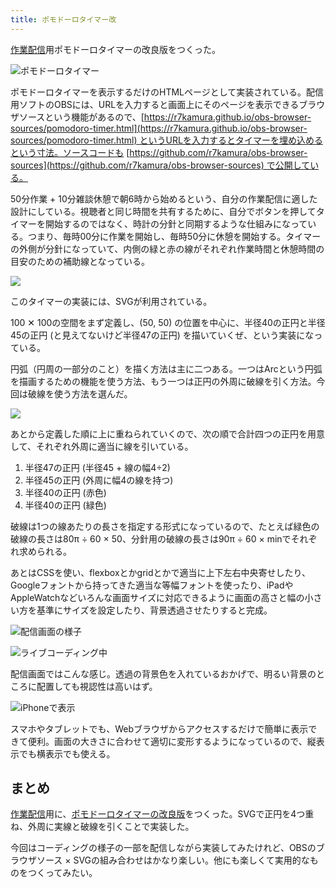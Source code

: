 ```yaml
---
title: ポモドーロタイマー改
---
```

[作業配信](https://www.youtube.com/c/r7kamura)用ポモドーロタイマーの改良版をつくった。

![](https://lh6.googleusercontent.com/IU9h98yPVJ712_jymlrjpt4q80ZMd3ZlXIdT_ScD_ybY8aCiF7bIv0Kh61aaJmJGsyEciyp_Cfc74_YcML8KQJ2bQ9Wq7jw-Tz0nM0g5KcRkHa9QtF19vNdgt3ea6xLjvFKgC2-o5YijCQ8efo-lKPIXU6T0ldWaD2zA5FQpKCuyA3FoeGC77eXkT8EsbA "ポモドーロタイマー")

ポモドーロタイマーを表示するだけのHTMLページとして実装されている。配信用ソフトのOBSには、URLを入力すると画面上にそのページを表示できるブラウザソースという機能があるので、[https://r7kamura.github.io/obs-browser-sources/pomodoro-timer.html](https://r7kamura.github.io/obs-browser-sources/pomodoro-timer.html) というURLを入力するとタイマーを埋め込めるという寸法。ソースコードも [https://github.com/r7kamura/obs-browser-sources](https://github.com/r7kamura/obs-browser-sources) で公開している。

50分作業 + 10分雑談休憩で朝6時から始めるという、自分の作業配信に適した設計にしている。視聴者と同じ時間を共有するために、自分でボタンを押してタイマーを開始するのではなく、時計の分針と同期するような仕組みになっている。つまり、毎時00分に作業を開始し、毎時50分に休憩を開始する。タイマーの外側が分針になっていて、内側の緑と赤の線がそれぞれ作業時間と休憩時間の目安のための補助線となっている。

![](https://lh4.googleusercontent.com/enVU1tlp07XneL9jsq-aOFq7-j0oa5aIIRAASivN-vG4VRYfhCI9BWPPcADx2Ok9wvCMzuBIbY6zFXhWgOZvIaS9Q-On4v0m2NBfFeS5_287HT9UY-MqsWs2KpJVBbyNPbfd_kqDHWJjTP1UpW_Pc-qRx5MX3yCaj0PqslPGetWoZWfJrJzm4syNt29ulw)

このタイマーの実装には、SVGが利用されている。

100 ✕ 100の空間をまず定義し、(50, 50) の位置を中心に、半径40の正円と半径45の正円 (と見えてないけど半径47の正円) を描いていくぜ、という実装になっている。

円弧（円周の一部分のこと）を描く方法は主に二つある。一つはArcという円弧を描画するための機能を使う方法、もう一つは正円の外周に破線を引く方法。今回は破線を使う方法を選んだ。

![](https://lh4.googleusercontent.com/NvC6stb3KIs_DaH9k-4ZnY9BgcYXQGQlr5A7iOvH6K9G0lKNvJtTuPzC2RXLyj6x4J056ufCguPoykF3sl8SEhMfzMspBv9VnElQvdOk0SG7HWXek3hqibfaq2F7E_HK3RB7fWbONFR_e2T0u3Yyni22GuDcy9sK0nq4yo7iHv4A0eQs9nvw3BbbSHXPlg)

あとから定義した順に上に重ねられていくので、次の順で合計四つの正円を用意して、それぞれ外周に適当に線を引いている。

1.  半径47の正円 (半径45 + 線の幅4÷2)
2.  半径45の正円 (外周に幅4の線を持つ)
3.  半径40の正円 (赤色)
4.  半径40の正円 (緑色)

破線は1つの線あたりの長さを指定する形式になっているので、たとえば緑色の破線の長さは80π ÷ 60 × 50、分針用の破線の長さは90π ÷ 60 × minでそれぞれ求められる。

あとはCSSを使い、flexboxとかgridとかで適当に上下左右中央寄せしたり、Googleフォントから持ってきた適当な等幅フォントを使ったり、iPadやAppleWatchなどいろんな画面サイズに対応できるように画面の高さと幅の小さい方を基準にサイズを設定したり、背景透過させたりすると完成。

![](https://lh3.googleusercontent.com/3RC935xbTRigogguVwNHY9j6ErKWaoJdTl0I-GeGiMT91Yld3aYDGinXFAAkgLiEHA52-j2wX1nFXpcPzdd9sK7vnTmTZPMzJmlmRU7fJ0WDatV_h9hEbWZpnPvfbFH_1hDMUimkMH10jlZ4Tq5O7__vjg9yNSHKuknldvv-uW3uhMYOmuq4HKeoBIyX_w "配信画面の様子")

![](https://lh3.googleusercontent.com/_9DYdyA0dFT1_Bs0nSXOU6g7MmMtAYHkcxlxF6dUhie_2oTU7p7RMSczXy80w0gccARdWADaWjbKmfleO4EaZYwTu4tGAUzTPF7UkqhXpt5UZVTtYfPfQuHB_kb-IUXryTQtZKSn1M5gfOsVxOmkin7K2Tifno5Vcx4rHRxaqPuPZu4FN2tiBFXU820Zfw "ライブコーディング中")

配信画面ではこんな感じ。透過の背景色を入れているおかげで、明るい背景のところに配置しても視認性は高いはず。

![](https://lh4.googleusercontent.com/VAjZAZ_XBg0GO269b06cFEQT-HAZ0MXr3MYVvrrCLGJ3CP2gmmF3AXjjhLuarGisNghtIaKfFucBGq1NW2eiv4EdGk3bpEuDBck3CsYkr10iRbm_r003zL-agi982p1qkN_VyyNi59njf4tBSzuGET2ijPNITC4rOIjm5vA5nlH5eC-ZB5i-GyHs74xjTg "iPhoneで表示")

スマホやタブレットでも、Webブラウザからアクセスするだけで簡単に表示できて便利。画面の大きさに合わせて適切に変形するようになっているので、縦表示でも横表示でも使える。

まとめ
---

[作業配信](https://www.youtube.com/c/r7kamura)用に、[ポモドーロタイマーの改良版](https://github.com/r7kamura/obs-browser-sources)をつくった。SVGで正円を4つ重ね、外周に実線と破線を引くことで実装した。

今回はコーディングの様子の一部を配信しながら実装してみたけれど、OBSのブラウザソース × SVGの組み合わせはかなり楽しい。他にも楽しくて実用的なものをつくってみたい。
